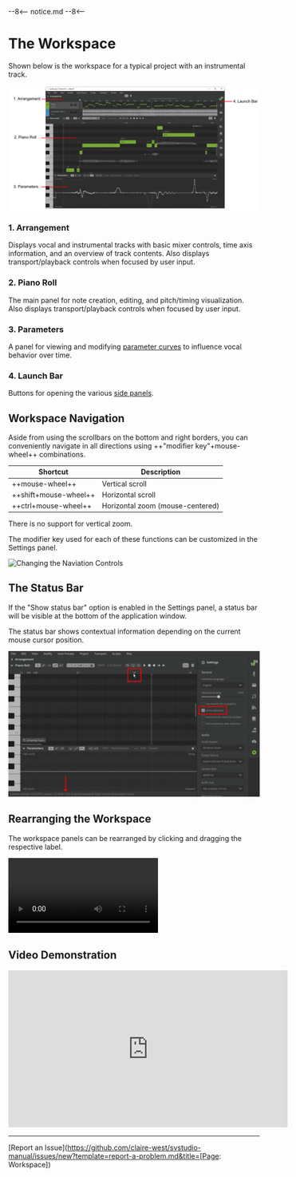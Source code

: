 --8<--
notice.md
--8<--

# The Workspace

Shown below is the workspace for a typical project with an instrumental track.

![A High-level Overview of the Application GUI](../img/workspace/workspace.png)

### 1. Arrangement

Displays vocal and instrumental tracks with basic mixer controls, time axis information, and an overview of track contents. Also displays transport/playback controls when focused by user input.

### 2. Piano Roll

The main panel for note creation, editing, and pitch/timing visualization. Also displays transport/playback controls when focused by user input.

### 3. Parameters

A panel for viewing and modifying [parameter curves](../../parameters/parameters-panel) to influence vocal behavior over time.

### 4. Launch Bar

Buttons for opening the various [side panels](side-panels.md).

## Workspace Navigation

Aside from using the scrollbars on the bottom and right borders, you can conveniently navigate in all directions using ++"modifier key"+mouse-wheel++ combinations.

|Shortcut|Description|
|---|---|
|++mouse-wheel++|Vertical scroll|
|++shift+mouse-wheel++|Horizontal scroll|
|++ctrl+mouse-wheel++|Horizontal zoom (mouse-centered)|

There is no support for vertical zoom.

The modifier key used for each of these functions can be customized in the Settings panel.

![Changing the Naviation Controls](../img/workspace/navigation-settings.png)

## The Status Bar

If the "Show status bar" option is enabled in the Settings panel, a status bar will be visible at the bottom of the application window.

The status bar shows contextual information depending on the current mouse cursor position.

![The Status Bar](../img/workspace/status-bar.png)

## Rearranging the Workspace

The workspace panels can be rearranged by clicking and dragging the respective label.

![type:video](../img/workspace/rearrange-panels.mp4)

## Video Demonstration

<iframe width="560" height="315" src="https://www.youtube-nocookie.com/embed/5f50-Ircdvs" title="YouTube video player" frameborder="0" allowfullscreen></iframe>

---

[Report an Issue](https://github.com/claire-west/svstudio-manual/issues/new?template=report-a-problem.md&title=[Page: Workspace])
